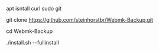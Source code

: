 apt isntall curl sudo git

git clone https://github.com/steinhorstbr/Webmk-Backup.git


cd Webmk-Backup


./install.sh --fullinstall

